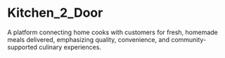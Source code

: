 # Kitchen_2_Door
A platform connecting home cooks with customers for fresh, homemade meals delivered, emphasizing quality, convenience, and community-supported culinary experiences.
